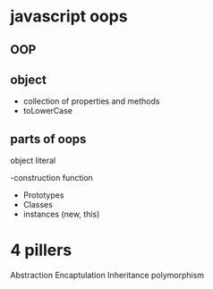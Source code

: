 # javascript oops

## OOP

## object
- collection of properties and methods
- toLowerCase

## parts of oops
object literal

-construction function
- Prototypes
- Classes
- instances (new, this)

# 4 pillers
Abstraction
Encaptulation
Inheritance
polymorphism

 
